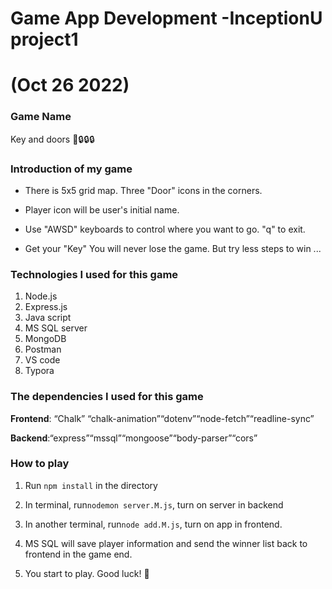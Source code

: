 # Game App Development -InceptionU project1 

# (Oct 26 2022)

### Game Name

Key and doors 🔑🔒🔒🔒

### Introduction of my game

- There is 5x5 grid map. Three "Door" icons in the corners.

- Player icon will be user's initial name.

- Use "AWSD" keyboards to control where you want to go. "q" to exit.

- Get your "Key" You will never lose the game. But try less steps to win ...

### Technologies I used for this game

1. Node.js
2. Express.js
3. Java script
4. MS SQL server
5. MongoDB
6. Postman
7. VS code
8. Typora

### The dependencies I used for this game

**Frontend**: “Chalk” “chalk-animation”“dotenv”“node-fetch”“readline-sync”

**Backend**:“express”“mssql”“mongoose”“body-parser”“cors”

### How to play

1. Run `npm install` in the directory

2. In terminal, run`nodemon server.M.js`, turn on server in backend

3. In another terminal, run`node add.M.js`, turn on app in frontend.
4. MS SQL will save player information and send the winner list back to frontend in the game end.

5. You start to play. Good luck! 🎃

